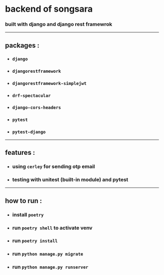 # backend of songsara 
### built with django and django rest framewrok 
--- 
## packages :
- ### `django` 
- ### `djangorestframework`
- ### `djangorestframework-simplejwt`
- ### `drf-spectacular`
- ### `django-cors-headers`
- ### `pytest`
- ### `pytest-django`
--- 
## features :
- ### using `cerley` for sending otp email
- ### testing with unitest (built-in module) and pytest 
--- 
## how to run : 
- ### install `poetry`
- ### run `poetry shell` to activate venv 
- ### run `poetry install` 
- ### run `python manage.py migrate`
- ### run `python manage.py runserver`